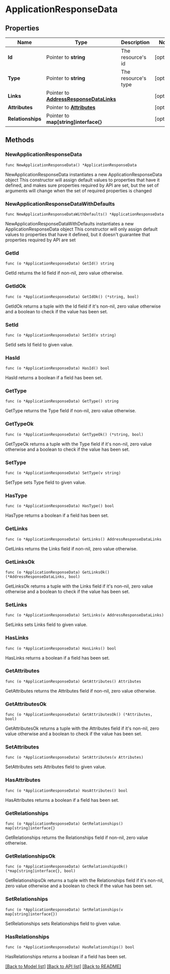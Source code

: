 # ApplicationResponseData

## Properties

Name | Type | Description | Notes
------------ | ------------- | ------------- | -------------
**Id** | Pointer to **string** | The resource&#39;s id | [optional] 
**Type** | Pointer to **string** | The resource&#39;s type | [optional] 
**Links** | Pointer to [**AddressResponseDataLinks**](AddressResponseDataLinks.md) |  | [optional] 
**Attributes** | Pointer to [**Attributes**](Attributes.md) |  | [optional] 
**Relationships** | Pointer to **map[string]interface{}** |  | [optional] 

## Methods

### NewApplicationResponseData

`func NewApplicationResponseData() *ApplicationResponseData`

NewApplicationResponseData instantiates a new ApplicationResponseData object
This constructor will assign default values to properties that have it defined,
and makes sure properties required by API are set, but the set of arguments
will change when the set of required properties is changed

### NewApplicationResponseDataWithDefaults

`func NewApplicationResponseDataWithDefaults() *ApplicationResponseData`

NewApplicationResponseDataWithDefaults instantiates a new ApplicationResponseData object
This constructor will only assign default values to properties that have it defined,
but it doesn't guarantee that properties required by API are set

### GetId

`func (o *ApplicationResponseData) GetId() string`

GetId returns the Id field if non-nil, zero value otherwise.

### GetIdOk

`func (o *ApplicationResponseData) GetIdOk() (*string, bool)`

GetIdOk returns a tuple with the Id field if it's non-nil, zero value otherwise
and a boolean to check if the value has been set.

### SetId

`func (o *ApplicationResponseData) SetId(v string)`

SetId sets Id field to given value.

### HasId

`func (o *ApplicationResponseData) HasId() bool`

HasId returns a boolean if a field has been set.

### GetType

`func (o *ApplicationResponseData) GetType() string`

GetType returns the Type field if non-nil, zero value otherwise.

### GetTypeOk

`func (o *ApplicationResponseData) GetTypeOk() (*string, bool)`

GetTypeOk returns a tuple with the Type field if it's non-nil, zero value otherwise
and a boolean to check if the value has been set.

### SetType

`func (o *ApplicationResponseData) SetType(v string)`

SetType sets Type field to given value.

### HasType

`func (o *ApplicationResponseData) HasType() bool`

HasType returns a boolean if a field has been set.

### GetLinks

`func (o *ApplicationResponseData) GetLinks() AddressResponseDataLinks`

GetLinks returns the Links field if non-nil, zero value otherwise.

### GetLinksOk

`func (o *ApplicationResponseData) GetLinksOk() (*AddressResponseDataLinks, bool)`

GetLinksOk returns a tuple with the Links field if it's non-nil, zero value otherwise
and a boolean to check if the value has been set.

### SetLinks

`func (o *ApplicationResponseData) SetLinks(v AddressResponseDataLinks)`

SetLinks sets Links field to given value.

### HasLinks

`func (o *ApplicationResponseData) HasLinks() bool`

HasLinks returns a boolean if a field has been set.

### GetAttributes

`func (o *ApplicationResponseData) GetAttributes() Attributes`

GetAttributes returns the Attributes field if non-nil, zero value otherwise.

### GetAttributesOk

`func (o *ApplicationResponseData) GetAttributesOk() (*Attributes, bool)`

GetAttributesOk returns a tuple with the Attributes field if it's non-nil, zero value otherwise
and a boolean to check if the value has been set.

### SetAttributes

`func (o *ApplicationResponseData) SetAttributes(v Attributes)`

SetAttributes sets Attributes field to given value.

### HasAttributes

`func (o *ApplicationResponseData) HasAttributes() bool`

HasAttributes returns a boolean if a field has been set.

### GetRelationships

`func (o *ApplicationResponseData) GetRelationships() map[string]interface{}`

GetRelationships returns the Relationships field if non-nil, zero value otherwise.

### GetRelationshipsOk

`func (o *ApplicationResponseData) GetRelationshipsOk() (*map[string]interface{}, bool)`

GetRelationshipsOk returns a tuple with the Relationships field if it's non-nil, zero value otherwise
and a boolean to check if the value has been set.

### SetRelationships

`func (o *ApplicationResponseData) SetRelationships(v map[string]interface{})`

SetRelationships sets Relationships field to given value.

### HasRelationships

`func (o *ApplicationResponseData) HasRelationships() bool`

HasRelationships returns a boolean if a field has been set.


[[Back to Model list]](../README.md#documentation-for-models) [[Back to API list]](../README.md#documentation-for-api-endpoints) [[Back to README]](../README.md)


